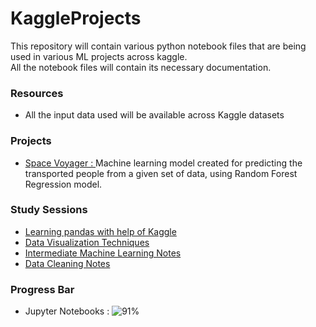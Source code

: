 # KaggleProjects

This repository will contain various python notebook files that are being used in various ML projects across kaggle.
<br/> All the notebook files will contain its necessary documentation.

### Resources
- All the input data used will be available across Kaggle datasets

### Projects
- [Space Voyager : ](https://github.com/ArjunRAj77/KaggleProjects/blob/main/space-voyager.ipynb) Machine learning model created for predicting the transported people from a given set of data, using Random Forest Regression model.

### Study Sessions

- [ Learning pandas with help of Kaggle](https://github.com/ArjunRAj77/KaggleProjects/blob/main/pandas-study-session.ipynb)
- [ Data Visualization Techniques ](https://github.com/ArjunRAj77/KaggleProjects/blob/main/data-visualization-notes.ipynb)
- [ Intermediate Machine Learning Notes](https://github.com/ArjunRAj77/KaggleProjects/blob/main/intermediate-machine-learning-notes.ipynb)
- [Data Cleaning Notes](https://github.com/ArjunRAj77/KaggleProjects/blob/main/data-cleaning-notes.ipynb)

### Progress Bar

- Jupyter Notebooks : ![91%](https://progress-bar.dev/91/)
